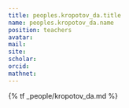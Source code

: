 ```yaml
---
title: peoples.kropotov_da.title
name: peoples.kropotov_da.name
position: teachers
avatar:
mail:
site:
scholar:
orcid:
mathnet:
---
```


{% tf _people/kropotov_da.md %}
